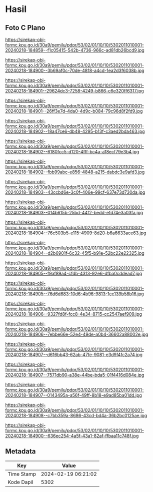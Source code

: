 # Hasil

## Foto C Plano

https://sirekap-obj-formc.kpu.go.id/30a9/pemilu/pdpr/53/02/01/10/10/5302011010001-20240218-184859--f1c05415-542b-4736-966c-ad81db26bcd9.jpg

https://sirekap-obj-formc.kpu.go.id/30a9/pemilu/pdpr/53/02/01/10/10/5302011010001-20240218-184900--3b69af0c-70de-4818-a4cd-1ea2d3f6038b.jpg

https://sirekap-obj-formc.kpu.go.id/30a9/pemilu/pdpr/53/02/01/10/10/5302011010001-20240218-184901--29624dc3-7258-4249-b866-c6e320ff6317.jpg

https://sirekap-obj-formc.kpu.go.id/30a9/pemilu/pdpr/53/02/01/10/10/5302011010001-20240218-184901--26ff3e7d-4da0-4d9c-b084-79c96d8f2fd9.jpg

https://sirekap-obj-formc.kpu.go.id/30a9/pemilu/pdpr/53/02/01/10/10/5302011010001-20240218-184902--18a47ce6-db48-4295-b13f-c3aed2bda463.jpg

https://sirekap-obj-formc.kpu.go.id/30a9/pemilu/pdpr/53/02/01/10/10/5302011010001-20240218-184902--6180fcc5-d120-4fff-bc4a-a18ecf79e3b4.jpg

https://sirekap-obj-formc.kpu.go.id/30a9/pemilu/pdpr/53/02/01/10/10/5302011010001-20240218-184902--fbb99abc-e856-4848-a215-dabdc3e9afd3.jpg

https://sirekap-obj-formc.kpu.go.id/30a9/pemilu/pdpr/53/02/01/10/10/5302011010001-20240218-184903--43ccbd6e-3c0f-406e-99cf-637e73d730da.jpg

https://sirekap-obj-formc.kpu.go.id/30a9/pemilu/pdpr/53/02/01/10/10/5302011010001-20240218-184903--014b615b-25bd-44f2-bedd-efd74e3a03fa.jpg

https://sirekap-obj-formc.kpu.go.id/30a9/pemilu/pdpr/53/02/01/10/10/5302011010001-20240218-184904--76c503b5-e115-4909-8d20-b6a6633ace63.jpg

https://sirekap-obj-formc.kpu.go.id/30a9/pemilu/pdpr/53/02/01/10/10/5302011010001-20240218-184904--d2b6901f-6c32-45f5-b91e-52bc22e22325.jpg

https://sirekap-obj-formc.kpu.go.id/30a9/pemilu/pdpr/53/02/01/10/10/5302011010001-20240218-184905--f9af89a4-cfdb-4313-92e6-dfba0cddead7.jpg

https://sirekap-obj-formc.kpu.go.id/30a9/pemilu/pdpr/53/02/01/10/10/5302011010001-20240218-184905--76d6d683-10d6-4b96-9813-1cc139b58b16.jpg

https://sirekap-obj-formc.kpu.go.id/30a9/pemilu/pdpr/53/02/01/10/10/5302011010001-20240218-184906--9327fd8f-fcc8-4e34-8715-cc2547aef909.jpg

https://sirekap-obj-formc.kpu.go.id/30a9/pemilu/pdpr/53/02/01/10/10/5302011010001-20240218-184906--7ebbe66e-52e4-49de-a0b4-36602a88002e.jpg

https://sirekap-obj-formc.kpu.go.id/30a9/pemilu/pdpr/53/02/01/10/10/5302011010001-20240218-184907--d616bb43-62ab-47fe-9081-e3d9f4fc2a74.jpg

https://sirekap-obj-formc.kpu.go.id/30a9/pemilu/pdpr/53/02/01/10/10/5302011010001-20240218-184907--7571db90-a38e-44be-bda5-01f4416d084e.jpg

https://sirekap-obj-formc.kpu.go.id/30a9/pemilu/pdpr/53/02/01/10/10/5302011010001-20240218-184907--0143495a-a56f-49ff-8b18-e9ad85ba01dd.jpg

https://sirekap-obj-formc.kpu.go.id/30a9/pemilu/pdpr/53/02/01/10/10/5302011010001-20240218-184908--c7bb359a-8686-43cd-bd4a-36b2bc0125ae.jpg

https://sirekap-obj-formc.kpu.go.id/30a9/pemilu/pdpr/53/02/01/10/10/5302011010001-20240218-184900--636ec254-4a5f-43a1-82af-ffbaa11c748f.jpg


## Metadata

| Key        | Value               |
| ---------- | ------------------- |
| Time Stamp | 2024-02-19 06:21:02 |
| Kode Dapil | 5302                |



